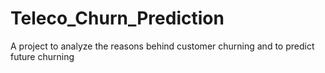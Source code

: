 # Teleco_Churn_Prediction
A project to analyze the reasons behind customer churning and to predict future churning
